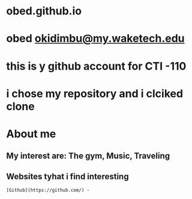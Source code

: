 # obed.github.io
# obed okidimbu@my.waketech.edu
# this is y github account for CTI -110
# i chose my repository and i clciked clone


# About me 
## My interest are: The gym, Music, Traveling
## Websites tyhat i find interesting
    [Github](https://github.com/) -